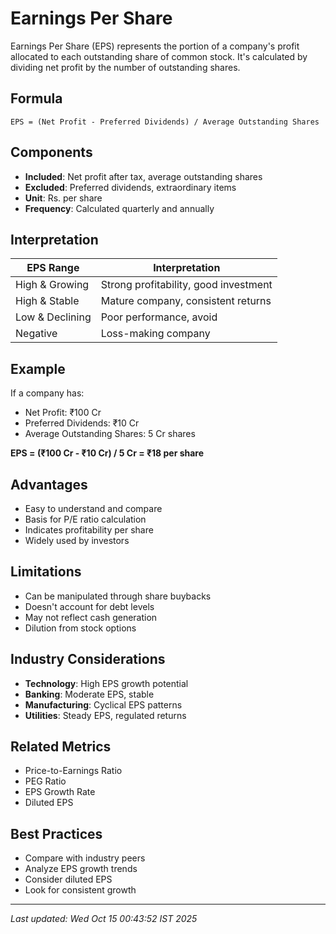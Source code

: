 # Earnings Per Share


Earnings Per Share (EPS) represents the portion of a company's profit allocated to each outstanding share of common stock. It's calculated by dividing net profit by the number of outstanding shares.

## Formula
```text
EPS = (Net Profit - Preferred Dividends) / Average Outstanding Shares
```

## Components
- **Included**: Net profit after tax, average outstanding shares
- **Excluded**: Preferred dividends, extraordinary items
- **Unit**: Rs. per share
- **Frequency**: Calculated quarterly and annually

## Interpretation
| EPS Range | Interpretation |
|-----------|----------------|
| High & Growing | Strong profitability, good investment |
| High & Stable | Mature company, consistent returns |
| Low & Declining | Poor performance, avoid |
| Negative | Loss-making company |

## Example
If a company has:
- Net Profit: ₹100 Cr
- Preferred Dividends: ₹10 Cr
- Average Outstanding Shares: 5 Cr shares

**EPS = (₹100 Cr - ₹10 Cr) / 5 Cr = ₹18 per share**

## Advantages
- Easy to understand and compare
- Basis for P/E ratio calculation
- Indicates profitability per share
- Widely used by investors

## Limitations
- Can be manipulated through share buybacks
- Doesn't account for debt levels
- May not reflect cash generation
- Dilution from stock options

## Industry Considerations
- **Technology**: High EPS growth potential
- **Banking**: Moderate EPS, stable
- **Manufacturing**: Cyclical EPS patterns
- **Utilities**: Steady EPS, regulated returns

## Related Metrics
- Price-to-Earnings Ratio
- PEG Ratio
- EPS Growth Rate
- Diluted EPS

## Best Practices
- Compare with industry peers
- Analyze EPS growth trends
- Consider diluted EPS
- Look for consistent growth

---
*Last updated: Wed Oct 15 00:43:52 IST 2025*
